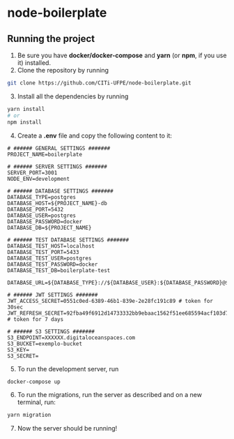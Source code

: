 # node-boilerplate

## Running the project

1. Be sure you have **docker/docker-compose** and **yarn** (or **npm**, if you use it) installed.
2. Clone the repository by running 
```bash 
git clone https://github.com/CITi-UFPE/node-boilerplate.git
```
3. Install all the dependencies by running
```bash 
yarn install
# or
npm install
```
4. Create a **.env** file and copy the following content to it:
```dotenv
# ###### GENERAL SETTINGS #######
PROJECT_NAME=boilerplate

# ###### SERVER SETTINGS #######
SERVER_PORT=3001
NODE_ENV=development

# ###### DATABASE SETTINGS #######
DATABASE_TYPE=postgres
DATABASE_HOST=${PROJECT_NAME}-db
DATABASE_PORT=5432
DATABASE_USER=postgres
DATABASE_PASSWORD=docker
DATABASE_DB=${PROJECT_NAME}

# ###### TEST DATABASE SETTINGS #######
DATABASE_TEST_HOST=localhost
DATABASE_TEST_PORT=5433
DATABASE_TEST_USER=postgres
DATABASE_TEST_PASSWORD=docker
DATABASE_TEST_DB=boilerplate-test

DATABASE_URL=${DATABASE_TYPE}://${DATABASE_USER}:${DATABASE_PASSWORD}@${DATABASE_HOST}:${DATABASE_PORT}/${DATABASE_DB}

# ###### JWT SETTINGS #######
JWT_ACCESS_SECRET=0551c0ed-6389-46b1-839e-2e28fc191c89 # token for 30sec
JWT_REFRESH_SECRET=92fba49f6912d14733332bb9ebaac1562f51ee685594acf103d71f685f70868b # token for 7 days

# ###### S3 SETTINGS #######
S3_ENDPOINT=XXXXXX.digitaloceanspaces.com
S3_BUCKET=exemplo-bucket
S3_KEY=
S3_SECRET=
```
  
5. To run the development server, run
```bash
docker-compose up
```

6. To run the migrations, run the server as described and on a new terminal, run:
```bash
yarn migration
```

7. Now the server should be running!
